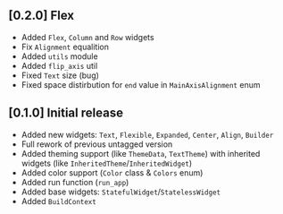 ## [0.2.0] Flex
 - Added `Flex`, `Column` and `Row` widgets
 - Fix `Alignment` equalition
 - Added `utils` module
 - Added `flip_axis` util
 - Fixed `Text` size (bug)
 - Fixed space distirbution for `end` value in `MainAxisAlignment` enum

## [0.1.0] Initial release
 - Added new widgets: `Text`, `Flexible`, `Expanded`, `Center`, `Align`, `Builder`
 - Full rework of previous untagged version
 - Added theming support (like `ThemeData`, `TextTheme`) with inherited widgets (like `InheritedTheme`/`InheritedWidget`)
 - Added color support (`Color` class & `Colors` enum)
 - Added run function (`run_app`)
 - Added base widgets: `StatefulWidget`/`StatelessWidget`
 - Added `BuildContext`